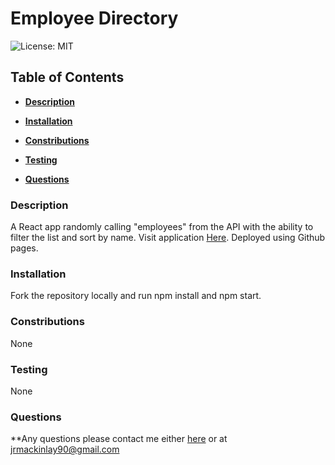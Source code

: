 # Employee Directory

![License: MIT](https://img.shields.io/badge/License-MIT-yellow.svg)

## Table of Contents

* **[Description](#Description)**

* **[Installation](#Installation)**

* **[Constributions](#Contributions)**

* **[Testing](#Testing)**

* **[Questions](#Questions)**


### Description

A React app randomly calling "employees" from the API with the ability to filter the list and sort by name.
Visit application [Here](https://tallglassof-milkjake.github.io/employee_directory/). Deployed using Github pages.


### Installation

Fork the repository locally and run npm install and npm start.


### Constributions

None


### Testing

None


### Questions

**Any questions please contact me either [here](https://github.com/tallglassof-milkjake) or at jrmackinlay90@gmail.com

